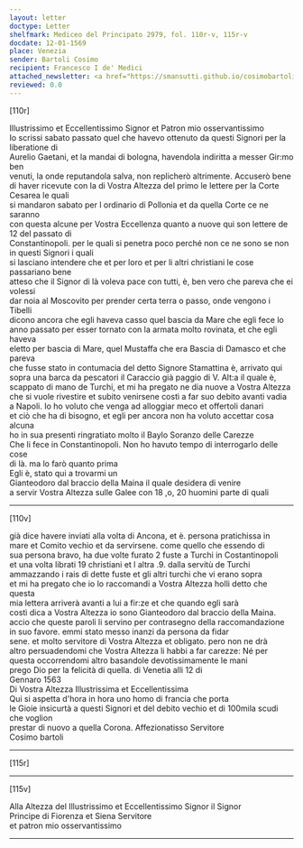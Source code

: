 ```yaml
---
layout: letter
doctype: Letter
shelfmark: Mediceo del Principato 2979, fol. 110r-v, 115r-v
docdate: 12-01-1569
place: Venezia
sender: Bartoli Cosimo
recipient: Francesco I de' Medici
attached_newsletter: <a href="https://smansutti.github.io/cosimobartoli/texts/3080_056/">3080_056</a>
reviewed: 0.0
---
```


[110r]  
  
  
Illustrissimo et Eccellentissimo Signor et Patron mio osservantissimo  
Io scrissi sabato passato quel che havevo ottenuto da questi Signori per la liberatione di  
Aurelio Gaetani, et la mandai di bologna, havendola indiritta a messer Gir:mo ben  
venuti, la onde reputandola salva, non replicherò altrimente. Accuserò bene  
di haver ricevute con la di Vostra Altezza del primo le lettere per la Corte Cesarea le quali  
si mandaron sabato per l ordinario di Pollonia et da quella Corte ce ne saranno  
con questa alcune per Vostra Eccellenza quanto a nuove qui son lettere de 12 del passato di  
Constantinopoli. per le quali si penetra poco perché non ce ne sono se non in questi Signori i quali  
si lasciano intendere che et per loro et per li altri christiani le cose passariano bene  
atteso che il Signor di là voleva pace con tutti, è, ben vero che pareva che ei volessi  
dar noia al Moscovito per prender certa terra o passo, onde vengono i Tibelli  
dicono ancora che egli haveva casso quel bascia da Mare che egli fece lo  
anno passato per esser tornato con la armata molto rovinata, et che egli haveva  
eletto per bascia di Mare, quel Mustaffa che era Bascia di Damasco et che pareva  
che fusse stato in contumacia del detto Signore Stamattina è, arrivato qui  
sopra una barca da pescatori il Caraccio già paggio di V. Alt:a il quale è,  
scappato di mano de Turchi, et mi ha pregato ne dia nuove a Vostra Altezza  
che si vuole rivestire et subito venirsene costì a far suo debito avanti vadia  
a Napoli. Io ho voluto che venga ad alloggiar meco et offertoli danari  
et ciò che ha di bisogno, et egli per ancora non ha voluto accettar cosa alcuna  
ho in sua presenti ringratiato molto il Baylo Soranzo delle Carezze  
Che li fece in Constantinopoli. Non ho havuto tempo di interrogarlo delle cose  
di là. ma lo farò quanto prima  
Egli è, stato qui a trovarmi un  
Gianteodoro dal braccio della Maina il quale desidera di venire  
a servir Vostra Altezza sulle Galee con 18 ,o, 20 huomini parte di quali  
  
---  

[110v]  
  
  
già dice havere inviati alla volta di Ancona, et è. persona pratichissa in  
mare et Comito vechio et da servirsene. come quello che essendo di  
sua persona bravo, ha due volte furato 2 fuste a Turchi in Costantinopoli  
et una volta librati 19 christiani et l altra .9. dalla servitù de Turchi  
ammazzando i rais di dette fuste et gli altri turchi che vi erano sopra  
et mi ha pregato che io lo raccomandi a Vostra Altezza holli detto che questa  
mia lettera arriverà avanti a lui a fir:ze et che quando egli sarà  
costì dica a Vostra Altezza io sono Gianteodoro dal braccio della Maina.  
accio che queste paroli li servino per contrasegno della raccomandazione  
in suo favore. emmi stato messo inanzi da persona da fidar  
sene. et molto servitore di Vostra Altezza et obligato. pero non ne drà  
altro persuadendomi che Vostra Altezza li habbi a far carezze: Né per  
questa occorrendomi altro basandole devotissimamente le mani  
prego Dio per la felicità di quella. di Venetia alli 12 di  
Gennaro 1563  
Di Vostra Altezza Illustrissima et Eccellentissima  
Qui si aspetta d'hora in hora uno homo di francia che porta  
le Gioie insicurtà a questi Signori et del debito vechio et di 100mila scudi che voglion  
prestar di nuovo a quella Corona. Affezionatisso Servitore  
Cosimo bartoli  
  
---  

[115r]  
  
  
  
---  

[115v]  
  
  
Alla Altezza del Illustrissimo et Eccellentissimo Signor il Signor  
Principe di Fiorenza et Siena Servitore  
et patron mio osservantissimo  
  
---  

